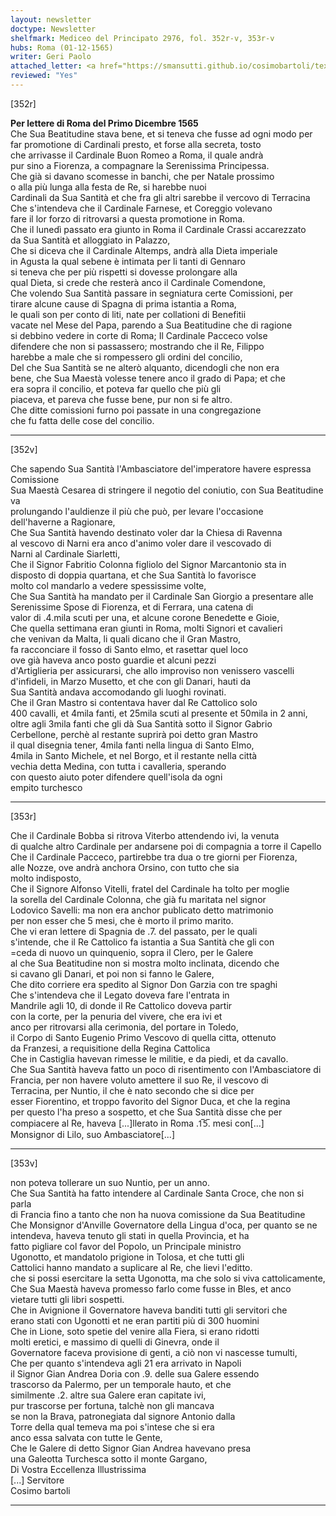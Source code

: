 ```yaml
---
layout: newsletter
doctype: Newsletter
shelfmark: Mediceo del Principato 2976, fol. 352r-v, 353r-v
hubs: Roma (01-12-1565)
writer: Geri Paolo
attached_letter: <a href="https://smansutti.github.io/cosimobartoli/texts/2976_143/">2976_143</a>
reviewed: "Yes"
---
```


[352r]  
  
  
<strong>Per lettere di Roma del Primo Dicembre 1565</strong>  
Che Sua Beatitudine stava bene, et si teneva che fusse ad ogni modo per  
far promotione di Cardinali presto, et forse alla secreta, tosto  
che arrivasse il Cardinale Buon Romeo a Roma, il quale andrà  
pur sino a Fiorenza, a compagnare la Serenissima Principessa.  
Che già si davano scomesse in banchi, che per Natale prossimo  
o alla più lunga alla festa de Re, si harebbe nuoi  
Cardinali da Sua Santità et che fra gli altri sarebbe il vercovo di Terracina  
Che s'intendeva che il Cardinale Farnese, et Coreggio volevano  
fare il lor forzo di ritrovarsi a questa promotione in Roma.  
Che il lunedì passato era giunto in Roma il Cardinale Crassi accarezzato  
da Sua Santità et alloggiato in Palazzo,  
Che si diceva che il Cardinale Altemps, andrà alla Dieta imperiale  
in Agusta la qual sebene è intimata per li tanti di Gennaro  
si teneva che per più rispetti si dovesse prolongare alla  
qual Dieta, si crede che resterà anco il Cardinale Comendone,  
Che volendo Sua Santità passare in segniatura certe Comissioni, per  
tirare alcune cause di Spagna di prima istantia a Roma,  
le quali son per conto di liti, nate per collationi di Benefitii  
vacate nel Mese del Papa, parendo a Sua Beatitudine che di ragione  
si debbino vedere in corte di Roma; Il Cardinale Pacceco volse  
difendere che non si passassero; mostrando che il Re, Filippo  
harebbe a male che si rompessero gli ordini del concilio,  
Del che Sua Santità se ne alterò alquanto, dicendogli che non era  
bene, che Sua Maestà volesse tenere anco il grado di Papa; et che  
era sopra il concilio, et poteva far quello che più gli  
piaceva, et pareva che fusse bene, pur non si fe altro.  
Che ditte comissioni furno poi passate in una congregazione  
che fu fatta delle cose del concilio.  
  
---  

[352v]  
  
  
Che sapendo Sua Santità l'Ambasciatore del'imperatore havere espressa Comissione  
Sua Maestà Cesarea di stringere il negotio del coniutio, con Sua Beatitudine va  
prolungando l'auldienze il più che può, per levare l'occasione  
dell'haverne a Ragionare,  
Che Sua Santità havendo destinato voler dar la Chiesa di Ravenna  
al vescovo di Narni era anco d'animo voler dare il vescovado di  
Narni al Cardinale Siarletti,  
Che il Signor Fabritio Colonna figliolo del Signor Marcantonio sta in  
disposto di doppia quartana, et che Sua Santità lo favorisce  
molto col mandarlo a vedere spessissime volte,  
Che Sua Santità ha mandato per il Cardinale San Giorgio a presentare alle  
Serenissime Spose di Fiorenza, et di Ferrara, una catena di  
valor di .4.mila scuti per una, et alcune corone Benedette e Gioie,  
Che quella settimana eran giunti in Roma, molti Signori et cavalieri  
che venivan da Malta, li quali dicano che il Gran Mastro,  
fa racconciare il fosso di Santo elmo, et rasettar quel loco  
ove già haveva anco posto guardie et alcuni pezzi  
d'Artiglieria per assicurarsi, che allo improviso non venissero vascelli  
d'infideli, in Marzo Musetto, et che con gli Danari, hauti da  
Sua Santità andava accomodando gli luoghi rovinati.  
Che il Gran Mastro si contentava haver dal Re Cattolico solo  
400 cavalli, et 4mila fanti, et 25mila scuti al presente et 50mila in 2 anni,  
oltre agli 3mila fanti che gli dà Sua Santità sotto il Signor Gabrio  
Cerbellone, perchè al restante suprirà poi detto gran Mastro  
il qual disegnia tener, 4mila fanti nella lingua di Santo Elmo,  
4mila in Santo Michele, et nel Borgo, et il restante nella città  
vechia detta Medina, con tutta i cavalleria, sperando  
con questo aiuto poter difendere quell'isola da ogni  
empito turchesco  
  
---  

[353r]  
  
  
Che il Cardinale Bobba si ritrova Viterbo attendendo ivi, la venuta  
di qualche altro Cardinale per andarsene poi di compagnia a torre il Capello  
Che il Cardinale Pacceco, partirebbe tra dua o tre giorni per Fiorenza,  
alle Nozze, ove andrà anchora Orsino, con tutto che sia  
molto indisposto,  
Che il Signore Alfonso Vitelli, fratel del Cardinale ha tolto per moglie  
la sorella del Cardinale Colonna, che già fu maritata nel signor  
Lodovico Savelli: ma non era anchor publicato detto matrimonio  
per non esser che 5 mesi, che è morto il primo marito.  
Che vi eran lettere di Spagnia de .7. del passato, per le quali  
s'intende, che il Re Cattolico fa istantia a Sua Santità che gli con  
=ceda di nuovo un quinquenio, sopra il Clero, per le Galere  
al che Sua Beatitudine non si mostra molto inclinata, dicendo che  
si cavano gli Danari, et poi non si fanno le Galere,  
Che dito corriere era spedito al Signor Don Garzia con tre spaghi  
Che s'intendeva che il Legato doveva fare l'entrata in  
Mandrile agli 10, di donde il Re Cattolico doveva partir  
con la corte, per la penuria del vivere, che era ivi et  
anco per ritrovarsi alla cerimonia, del portare in Toledo,  
il Corpo di Santo Eugenio Primo Vescovo di quella citta, ottenuto  
da Franzesi, a requisitione della Regina Cattolica  
Che in Castiglia havevan rimesse le militie, e da piedi, et da cavallo.  
Che Sua Santità haveva fatto un poco di risentimento con l'Ambasciatore di  
Francia, per non havere voluto amettere il suo Re, il vescovo di  
Terracina, per Nuntio, il che è nato secondo che si dice per  
esser Fiorentino, et troppo favorito del Signor Duca, et che la regina  
per questo l'ha preso a sospetto, et che Sua Santità disse che per  
compiacere al Re, haveva [...]llerato in Roma .1̅5̅. mesi con[...]  
Monsignor di Lilo, suo Ambasciatore[...]  
  
---  

[353v]  
  
  
non poteva tollerare un suo Nuntio, per un anno.  
Che Sua Santità ha fatto intendere al Cardinale Santa Croce, che non si parla  
di Francia fino a tanto che non ha nuova comissione da Sua Beatitudine  
Che Monsignor d'Anville Governatore della Lingua d'oca, per quanto se ne  
intendeva, haveva tenuto gli stati in quella Provincia, et ha  
fatto pigliare col favor del Popolo, un Principale ministro  
Ugonotto, et mandatolo prigione in Tolosa, et che tutti gli  
Cattolici hanno mandato a suplicare al Re, che lievi l'editto.  
che si possi esercitare la setta Ugonotta, ma che solo si viva cattolicamente,  
Che Sua Maestà haveva promesso farlo come fusse in Bles, et anco  
vietare tutti gli libri sospetti.  
Che in Avignione il Governatore haveva banditi tutti gli servitori che  
erano stati con Ugonotti et ne eran partiti più di 300  huomini  
Che in Lione, soto spetie del venire alla Fiera, si erano ridotti  
molti eretici, e massimo di quelli di Ginevra, onde il  
Governatore faceva provisione di genti, a ciò non vi nascesse tumulti,  
Che per quanto s'intendeva agli 21 era arrivato in Napoli  
il Signor Gian Andrea Doria con .9. delle sua Galere essendo  
trascorso da Palermo, per un temporale hauto, et che   
similmente .2. altre sua Galere eran capitate ivi,  
pur trascorse per fortuna, talchè non gli mancava  
se non la Brava, patronegiata dal signore Antonio dalla  
Torre della qual temeva ma poi s'intese che si era  
anco essa salvata con tutte le Gente,  
Che le Galere di detto Signor Gian Andrea havevano presa  
una Galeotta Turchesca sotto il monte Gargano,  
Di Vostra Eccellenza Illustrissima  
[...] Servitore  
Cosimo bartoli  
  
---  

